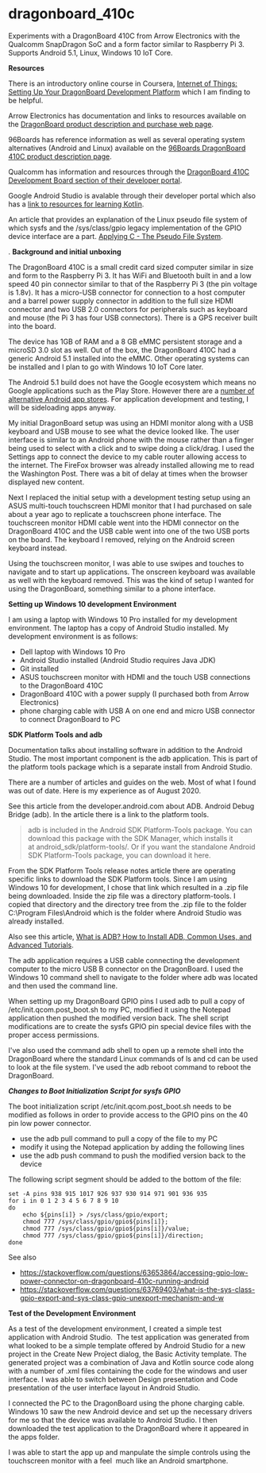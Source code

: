 # dragonboard_410c
Experiments with a DragonBoard 410C from Arrow Electronics with the Qualcomm SnapDragon SoC and a form factor similar to Raspberry Pi 3. Supports Android 5.1, Linux, Windows 10 IoT Core.

**Resources**

There is an introductory online course in Coursera, [Internet of Things: Setting Up Your DragonBoard Development Platform](https://www.coursera.org/learn/internet-of-things-dragonboard/) which I am finding to be helpful.

Arrow Electronics has documentation and links to resources available on the [DragonBoard product description and purchase web page](https://www.arrow.com/en/products/dragonboard410c/arrow-development-tools).

96Boards has reference information as well as several operating system alternatives (Android and Linux) available on the [96Boards DragonBoard 410C product description page](https://www.96boards.org/product/dragonboard410c/).

Qualcomm has information and resources through the [DragonBoard 410C Development Board section of their developer portal](https://developer.qualcomm.com/hardware/dragonboard-410c).

Google Android Studio is avalable through their developer portal which also has a [link to resources for learning Kotlin](https://developer.android.com/kotlin).

An article that provides an explanation of the Linux pseudo file system of which sysfs and the /sys/class/gpio legacy implementation of the GPIO device interface are a part. [Applying C - The Pseudo File System](https://www.i-programmer.info/programming/cc/12949-applying-c-the-pseudo-file-system.html).

.
**Background and initial unboxing**

The DragonBoard 410C is a small credit card sized computer similar in size and form to the Raspberry Pi 3. It has WiFi and Bluetooth built in and a low speed 40 pin connector similar to that of the Raspberry Pi 3 (the pin voltage is 1.8v). It has a micro-USB connector for connection to a host computer and a barrel power supply connector in addition to the full size HDMI connector and two USB 2.0 connectors for peripherals such as keyboard and mouse (the Pi 3 has four USB connectors). There is a GPS receiver built into the board.

The device has 1GB of RAM and a 8 GB eMMC persistent storage and a microSD 3.0 slot as well. Out of the box, the DragonBoard 410C had a generic Android 5.1 installed into the eMMC. Other operating systems can be installed and I plan to go with Windows 10 IoT Core later.

The Android 5.1 build does not have the Google ecosystem which means no Google applications such as the Play Store. However there are a [number of alternative Android app stores](https://theappsolutions.com/blog/marketing/alternative-android-app-stores/). For application development and testing, I will be sideloading apps anyway.

My initial DragonBoard setup was using an HDMI monitor along with a USB keyboard and USB mouse to see what the device looked like. The user interface is similar to an Android phone with the mouse rather than a finger being used to select with a click and to swipe doing a click/drag. I used the Settings app to connect the device to my cable router allowing access to the internet. The FireFox browser was already installed allowing me to read the Washington Post. There was a bit of delay at times when the browser displayed new content.

Next I replaced the initial setup with a development testing setup using an ASUS multi-touch touchscreen HDMI monitor that I had purchased on sale about a year ago to replicate a touchscreen phone interface. The touchscreen monitor HDMI cable went into the HDMI connector on the DragonBoard 410C and the USB cable went into one of the two USB ports on the board. The keyboard I removed, relying on the Android screen keyboard instead.

Using the touchscreen monitor, I was able to use swipes and touches to navigate and to start up applications. The onscreen keyboard was available as well with the keyboard removed. This was the kind of setup I wanted for using the DragonBoard, something similar to a phone interface.

**Setting up Windows 10 development Environment**

I am using a laptop with Windows 10 Pro installed for my development environment. The laptop has a copy of Android Studio installed. My development environment is as follows:

 - Dell laptop with Windows 10 Pro
 - Android Studio installed (Android Studio requires Java JDK)
 - Git installed
 - ASUS touchscreen monitor with HDMI and the touch USB connections to the DragonBoard 410C
 - DragonBoard 410C with a power supply (I purchased both from Arrow Electronics)
 - phone charging cable with USB A on one end and micro USB connector to connect DragonBoard to PC
 
 **SDK Platform Tools and adb**
 
Documentation talks about installing software in addition to the Android Studio. The most important component is the adb application. This is part of the platform tools package which is a separate install from Android Studio.

There are a number of articles and guides on the web. Most of what I found was out of date. Here is my experience as of August 2020.

See this article from the developer.android.com about ADB. Android Debug Bridge (adb). In the article there is a link to the platform tools.

> adb is included in the Android SDK Platform-Tools package. You can download this package with the SDK Manager, which installs it at android_sdk/platform-tools/. 
Or if you want the standalone Android SDK Platform-Tools package, you can download it here.

From the SDK Platform Tools release notes article there are operating specific links to download the SDK Platform tools. Since I am using Windows 10 for development, I chose that link which resulted in a .zip file being downloaded. Inside the zip file was a directory platform-tools. I copied that directory and the directory tree from the .zip file to the folder C:\Program Files\Android which is the folder where Android Studio was already installed.

Also see this article, [What is ADB? How to Install ADB, Common Uses, and Advanced Tutorials](https://www.xda-developers.com/what-is-adb/).

The adb application requires a USB cable connecting the development computer to the micro USB B connector on the DragonBoard. I used the Windows 10 command shell to navigate to the folder where adb was located and then used the command line.

When setting up my DragonBoard GPIO pins I used adb to pull a copy of /etc/init.qcom.post_boot.sh to my PC, modified it using the Notepad application then pushed the modified version back. The shell script modifications are to create the sysfs GPIO pin special device files with the proper access permissions.

I've also used the command adb shell to open up a remote shell into the DragonBoard where the standard Linux commands of ls and cd can be used to look at the file system. I've used the adb reboot command to reboot the DragonBoard.

***Changes to Boot Initialization Script for sysfs GPIO***

The boot initialization script /etc/init.qcom.post_boot.sh needs to be modified as follows in order to provide access to the GPIO pins on the 40 pin low power connector.
 - use the adb pull command to pull a copy of the file to my PC
 - modify it using the Notepad application by adding the following lines
 - use the adb push command to push the modified version back to the device

The following script segment should be added to the bottom of the file:

    set -A pins 938 915 1017 926 937 930 914 971 901 936 935
    for i in 0 1 2 3 4 5 6 7 8 9 10
    do
        echo ${pins[i]} > /sys/class/gpio/export;
        chmod 777 /sys/class/gpio/gpio${pins[i]};
        chmod 777 /sys/class/gpio/gpio${pins[i]}/value;
        chmod 777 /sys/class/gpio/gpio${pins[i]}/direction;
    done

See also

 - https://stackoverflow.com/questions/63653864/accessing-gpio-low-power-connector-on-dragonboard-410c-running-android
 - https://stackoverflow.com/questions/63769403/what-is-the-sys-class-gpio-export-and-sys-class-gpio-unexport-mechanism-and-w

**Test of the Development Environment**

As a test of the development environment, I created a simple test application with Android Studio.  The test application was generated from what looked to be a simple template offered by Android Studio for a new project in the Create New Project dialog, the Basic Activity template. The generated project was a combination of Java and Kotlin source code along with a number of .xml files containing the code for the windows and user interface. I was able to switch between Design presentation and Code presentation of the user interface layout in Android Studio.

I connected the PC to the DragonBoard using the phone charging cable. Windows 10 saw the new Android device and set up the necessary drivers for me so that the device was available to Android Studio. I then downloaded the test application to the DragonBoard where it appeared in the apps folder.

I was able to start the app up and manpulate the simple controls using the touchscreen monitor with a feel  much like an Android smartphone.
